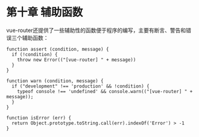 # 第十章 辅助函数
vue-router还提供了一些辅助性的函数便于程序的编写，主要有断言、警告和错误三个辅助函数：

	function assert (condition, message) {
	  if (!condition) {
	    throw new Error(("[vue-router] " + message))
	  }
	}
	
	function warn (condition, message) {
	  if ("development" !== 'production' && !condition) {
	    typeof console !== 'undefined' && console.warn(("[vue-router] " + message));
	  }
	}
	
	function isError (err) {
	  return Object.prototype.toString.call(err).indexOf('Error') > -1
	}


